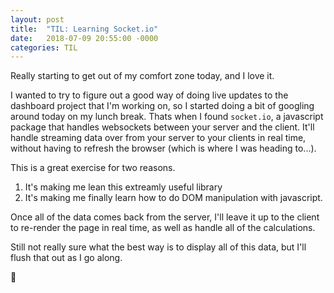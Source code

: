 ```yaml
---
layout: post
title:  "TIL: Learning Socket.io"
date:   2018-07-09 20:55:00 -0000
categories: TIL
---
```

Really starting to get out of my comfort zone today, and I love it.

I wanted to try to figure out a good way of doing live updates to the dashboard project that I'm working on, so I started doing a bit of googling around today on my lunch break. Thats when I found `socket.io`, a javascript package that handles websockets between your server and the client. It'll handle streaming data over from your server to your clients in real time, without having to refresh the browser (which is where I was heading to...).

This is a great exercise for two reasons.
1. It's making me lean this extreamly useful library
2. It's making me finally learn how to do DOM manipulation with javascript.

Once all of the data comes back from the server, I'll leave it up to the client to re-render the page in real time, as well as handle all of the calculations.

Still not really sure what the best way is to display all of this data, but I'll flush that out as I go along.

💚